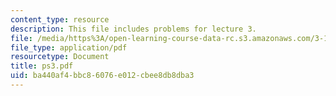 ```yaml
---
content_type: resource
description: This file includes problems for lecture 3.
file: /media/https%3A/open-learning-course-data-rc.s3.amazonaws.com/3-185-transport-phenomena-in-materials-engineering-fall-2003/ba440af4bbc86076e012cbee8db8dba3_ps3.pdf
file_type: application/pdf
resourcetype: Document
title: ps3.pdf
uid: ba440af4-bbc8-6076-e012-cbee8db8dba3
---
```

